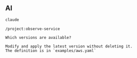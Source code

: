 <!-- .slide: data-background="img/ai.png" data-background-size="contain" data-background-color="black" -->


## AI

```sh
claude
```

```
/project:observe-service

Which versions are available?

Modify and apply the latest version without deleting it.
The definition is in `examples/aws.yaml`
```
